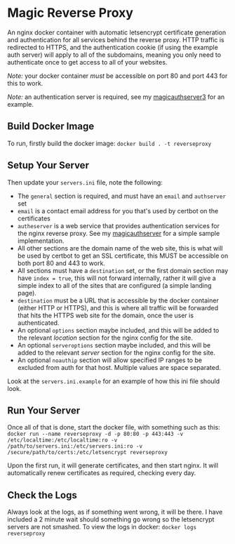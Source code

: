 # Magic Reverse Proxy

An nginx docker container with automatic letsencrypt certificate generation and authentication for all services behind the reverse proxy. HTTP traffic is redirected to HTTPS, and the authentication cookie (if using the example auth server) will apply to all of the subdomains, meaning you only need to authenticate once to get access to all of your websites.

*Note:* your docker container *must* be accessible on port 80 and port 443 for this to work.

*Note:* an authentication server is required, see my [magicauthserver3](https://github.com/sillyfrog/magicauthserver3/) for an example.

## Build Docker Image

To run, firstly build the docker image:
```docker build . -t reverseproxy```

## Setup Your Server

Then update your `servers.ini` file, note the following:
 - The `general` section is required, and must have an `email` and `authserver` set
 - `email` is a contact email address for you that's used by certbot on the certificates
 - `autheserver` is a web service that provides authentication services for the nginx reverse proxy. See my [magicauthserver](https://github.com/sillyfrog/magicauthserver/) for a simple sample implementation.
 - All other sections are the domain name of the web site, this is what will be used by certbot to get an SSL certificate, this MUST be accessible on both port 80 and 443 to work.
 - All sections must have a `destination` set, or the first domain section may have `index = true`, this will not forward internally, rather it will give a simple index to all of the sites that are configured (a simple landing page).
 - `destination` must be a URL that is accessible by the docker container (either HTTP or HTTPS), and this is where all traffic will be forwarded that hits the HTTPS web site for the domain, once the user is authenticated.
 - An optional `options` section maybe included, and this will be added to the relevant *location* section for the nginx config for the site.
 - An optional `serveroptions` section maybe included, and this will be added to the relevant *server* section for the nginx config for the site.
 - An optional `noauthip` section will allow specified IP ranges to be excluded from auth for that host. Multiple values are space separated.

Look at the `servers.ini.example` for an example of how this ini file should look.

## Run Your Server

Once all of that is done, start the docker file, with something such as this:
```docker run --name reverseproxy -d -p 80:80 -p 443:443 -v /etc/localtime:/etc/localtime:ro -v /path/to/servers.ini:/etc/servers.ini:ro -v /secure/path/to/certs:/etc/letsencrypt reverseproxy```

Upon the first run, it will generate certificates, and then start nginx. It will automatically renew certificates as required, checking every day.

## Check the Logs

Always look at the logs, as if something went wrong, it will be there. I have included a 2 minute wait should something go wrong so the letsencrypt servers are not smashed. To view the logs in docker:
```docker logs reverseproxy```

